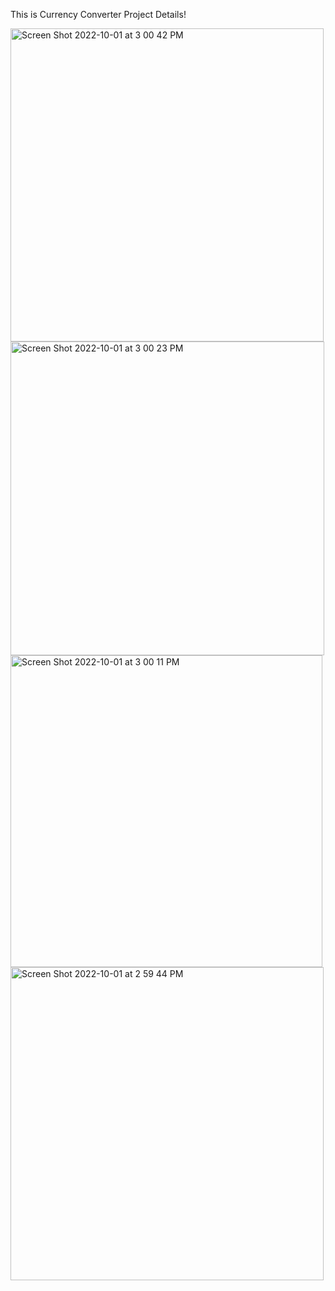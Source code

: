 This is Currency Converter Project Details! <br>

<img width="501" alt="Screen Shot 2022-10-01 at 3 00 42 PM" src="https://user-images.githubusercontent.com/25315617/193424498-b08aff2d-19a2-4d08-b7a0-be60743647de.png">
<img width="502" alt="Screen Shot 2022-10-01 at 3 00 23 PM" src="https://user-images.githubusercontent.com/25315617/193424499-cb725dc3-cbe5-45ab-a17a-c6e9bf182e7f.png">
<img width="499" alt="Screen Shot 2022-10-01 at 3 00 11 PM" src="https://user-images.githubusercontent.com/25315617/193424501-84f15d9c-408b-42c7-9952-5fb18f0cb181.png">
<img width="501" alt="Screen Shot 2022-10-01 at 2 59 44 PM" src="https://user-images.githubusercontent.com/25315617/193424502-daebb116-095c-4809-bf3b-a2055772d312.png">
